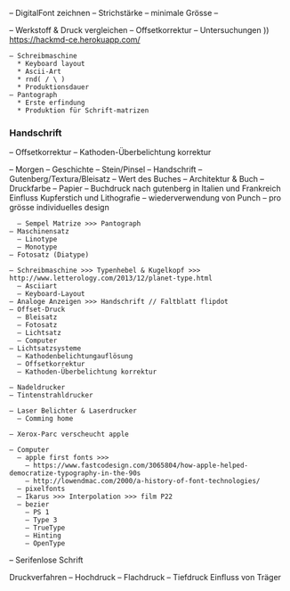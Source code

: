 


 – DigitalFont zeichnen
    – Strichstärke
    – minimale Grösse
    –


  – Werkstoff & Druck vergleichen
  – Offsetkorrektur
  – Untersuchungen
    )) https://hackmd-ce.herokuapp.com/

    – Schreibmaschine
      * Keyboard layout
      * Ascii-Art
      * rnd( / \ )
      * Produktionsdauer
    – Pantograph
      * Erste erfindung
      * Produktion für Schrift-matrizen




### Handschrift


– Offsetkorrektur
– Kathoden-Überbelichtung korrektur


– Morgen
  – Geschichte
    – Stein/Pinsel
    – Handschrift
    – Gutenberg/Textura/Bleisatz
      – Wert des Buches
      – Architektur & Buch
      – Druckfarbe
      – Papier
      – Buchdruck nach gutenberg in Italien und Frankreich
        Einfluss Kupferstich und Lithografie
      – wiederverwendung von Punch
      – pro grösse individuelles design

      – Sempel Matrize >>> Pantograph  
    – Maschinensatz
      – Linotype
      – Monotype
    – Fotosatz (Diatype)

    – Schreibmaschine >>> Typenhebel & Kugelkopf >>> http://www.letterology.com/2013/12/planet-type.html
      – Asciiart
      – Keyboard-Layout
    – Analoge Anzeigen >>> Handschrift // Faltblatt flipdot
    – Offset-Druck
      – Bleisatz
      – Fotosatz
      – Lichtsatz
      – Computer
    – Lichtsatzsysteme
      – Kathodenbelichtungauflösung
      – Offsetkorrektur
      – Kathoden-Überbelichtung korrektur

    – Nadeldrucker
    – Tintenstrahldrucker

    – Laser Belichter & Laserdrucker
      – Comming home

    – Xerox-Parc verscheucht apple

    – Computer
      – apple first fonts >>>
        – https://www.fastcodesign.com/3065804/how-apple-helped-democratize-typography-in-the-90s
        – http://lowendmac.com/2000/a-history-of-font-technologies/
      – pixelfonts
      – Ikarus >>> Interpolation >>> film P22
      – bezier
        – PS 1
        – Type 3
        – TrueType
        – Hinting
        – OpenType
– Serifenlose Schrift

Druckverfahren
  – Hochdruck
  – Flachdruck
  – Tiefdruck
Einfluss von Träger
